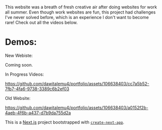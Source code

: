 This website was a breath of fresh creative air after doing websites for work all summer. Even though work websites are fun, this project had challenges I've never solved before, which is an experience I don't want to become rare! Check out all the videos below.

# Demos:

New Webiste:

Coming soon.

In Progress Videos:

https://github.com/dawitalemu4/portfolio/assets/106638403/cc7a5b52-7fb7-4fa6-9738-3389c6b2ef03

Old Website:

https://github.com/dawitalemu4/portfolio/assets/106638403/a0152f2b-4aeb-4f6b-a437-d7b9da755d2a



This is a [Next.js](https://nextjs.org/) project bootstrapped with [`create-next-app`](https://github.com/vercel/next.js/tree/canary/packages/create-next-app).